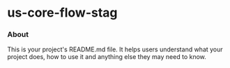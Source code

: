 us-core-flow-stag
=================

### About

This is your project's README.md file. It helps users understand what your
project does, how to use it and anything else they may need to know.